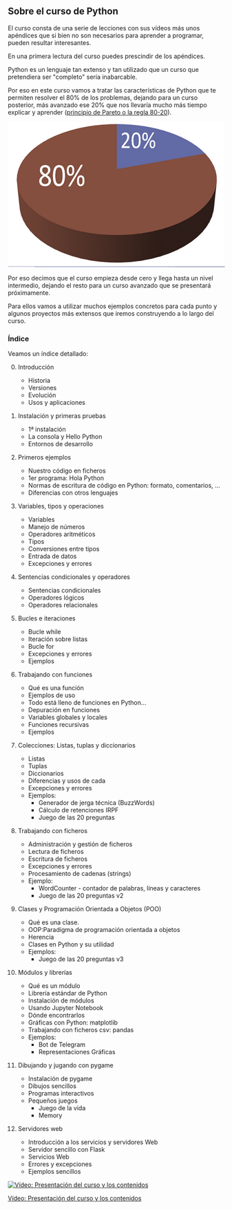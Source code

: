 ## Sobre el curso de Python

El curso consta de una serie de lecciones con sus vídeos más unos apéndices que si bien no son necesarios para aprender a programar, pueden resultar interesantes.

En una primera lectura del curso puedes prescindir de los apéndices.

Python es un lenguaje tan extenso y tan utilizado que un curso que pretendiera ser "completo" sería inabarcable.

Por eso en este curso vamos a tratar las características de Python que te permiten resolver el 80% de los problemas, dejando para un curso posterior, más avanzado ese 20% que nos llevaría mucho más tiempo explicar y aprender ([principio de Pareto o la regla 80-20](https://es.wikipedia.org/wiki/Principio_de_Pareto)).

![Regla 80-20 de Pareto](./images/Pareto.jpg)

Por eso decimos que el curso empieza desde cero y llega hasta un nivel intermedio, dejando el resto para un curso avanzado que se presentará próximamente.

Para ellos vamos a utilizar muchos ejemplos concretos para cada punto y algunos proyectos más extensos que iremos construyendo a lo largo del curso.

### Índice

Veamos un índice detallado:

0. Introducción
    * Historia 
    * Versiones 
    * Evolución
    * Usos y aplicaciones

1. Instalación y primeras pruebas
    * 1ª instalación 
    * La consola y Hello Python
    * Entornos de desarrollo

2. Primeros ejemplos
    * Nuestro código en ficheros
    * 1er programa: Hola Python
    * Normas de escritura de código en Python: formato, comentarios, ...
    * Diferencias con otros lenguajes

3. Variables, tipos y operaciones 
    * Variables
    * Manejo de números
    * Operadores aritméticos
    * Tipos
    * Conversiones entre tipos
    * Entrada de datos
    * Excepciones y errores

4. Sentencias condicionales y operadores
    * Sentencias condicionales
    * Operadores lógicos
    * Operadores relacionales


5. Bucles e iteraciones 
    * Bucle while
    * Iteración sobre listas
    * Bucle for
    * Excepciones y errores
    * Ejemplos

6. Trabajando con funciones
    * Qué es una función
    * Ejemplos de uso
    * Todo está lleno de funciones en Python...
    * Depuración en funciones
    * Variables globales y locales
    * Funciones recursivas
    * Ejemplos

7. Colecciones: Listas, tuplas y diccionarios
    * Listas
    * Tuplas
    * Diccionarios
    * Diferencias y usos de cada
    * Excepciones y errores
    * Ejemplos: 
        * Generador de jerga técnica (BuzzWords)
        * Cálculo de retenciones IRPF
        * Juego de las 20 preguntas

8. Trabajando con ficheros
    * Administración y gestión de ficheros
    * Lectura de ficheros
    * Escritura de ficheros
    * Excepciones y errores
    * Procesamiento de cadenas (strings)
    * Ejemplo: 
        * WordCounter - contador de palabras, líneas y caracteres
        * Juego de las 20 preguntas v2

9. Clases y Programación Orientada a Objetos (POO)
    * Qué es una clase. 
    * OOP:Paradigma de programación orientada a objetos
    * Herencia
    * Clases en Python y su utilidad
    * Ejemplos:
        * Juego de las 20 preguntas v3

10. Módulos y librerías
    * Qué es un módulo
    * Librería estándar de Python
    * Instalación de módulos
    * Usando Jupyter Notebook
    * Dónde encontrarlos
    * Gráficas con Python: matplotlib
    * Trabajando con ficheros csv: pandas
    * Ejemplos: 
        * Bot de Telegram
        * Representaciones Gráficas

11. Dibujando y jugando con pygame
    * Instalación de pygame
    * Dibujos sencillos
    * Programas interactivos
    * Pequeños juegos
        * Juego de la vida
        * Memory

12. Servidores web 
    * Introducción a los servicios y servidores Web
    * Servidor sencillo con Flask
    * Servicios Web
    * Errores y excepciones
    * Ejemplos sencillos

[![Vídeo: Presentación del curso y los contenidos](https://img.youtube.com/vi/ydAFDelnYK0/0.jpg)](https://drive.google.com/file/d/19_HOjvBFcFISSqkzCTEjsmwAPOjj_TzE/view?usp=sharing)


[Vídeo: Presentación del curso y los contenidos](https://drive.google.com/file/d/19_HOjvBFcFISSqkzCTEjsmwAPOjj_TzE/view?usp=sharing)

